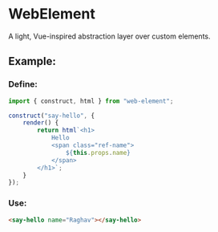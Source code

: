 # WebElement

A light, Vue-inspired abstraction layer over custom elements.

## Example:

### Define:
```js
import { construct, html } from "web-element";

construct("say-hello", {
    render() {
        return html`<h1>
            Hello 
            <span class="ref-name">
                ${this.props.name}
            </span>
        </h1>`;
    }
});
```

### Use:
```html
<say-hello name="Raghav"></say-hello>
```

